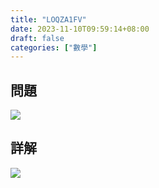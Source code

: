 ```yaml
---
title: "LOQZA1FV"
date: 2023-11-10T09:59:14+08:00
draft: false
categories: ["數學"]
---
```

<!--more-->

## 問題
<img src="/posts/solution/LOQZA1FV-q.png">

## 詳解
<img src="/posts/solution/LOQZA1FV-sol.png">

